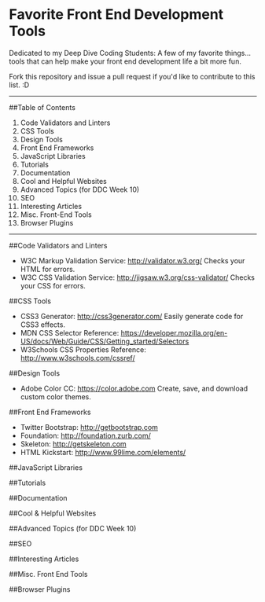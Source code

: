 # Favorite Front End Development Tools
Dedicated to my Deep Dive Coding Students:
A few of my favorite things... tools that can help make your front end development life a bit more fun.

Fork this repository and issue a pull request if you'd like to contribute to this list. :D
***
##Table of Contents
1. Code Validators and Linters
2. CSS Tools
3. Design Tools
4. Front End Frameworks
5. JavaScript Libraries
6. Tutorials
7. Documentation
8. Cool and Helpful Websites
9. Advanced Topics (for DDC Week 10)
10. SEO
11. Interesting Articles
12. Misc. Front-End Tools
13. Browser Plugins

***

##Code Validators and Linters
- W3C Markup Validation Service: <http://validator.w3.org/>
Checks your HTML for errors.
- W3C CSS Validation Service: <http://jigsaw.w3.org/css-validator/>
Checks your CSS for errors.

##CSS Tools
- CSS3 Generator: <http://css3generator.com/>
Easily generate code for CSS3 effects.
- MDN CSS Selector Reference: <https://developer.mozilla.org/en-US/docs/Web/Guide/CSS/Getting_started/Selectors>
- W3Schools CSS Properties Reference: <http://www.w3schools.com/cssref/>

##Design Tools
- Adobe Color CC: <https://color.adobe.com>
Create, save, and download custom color themes.

##Front End Frameworks
- Twitter Bootstrap: <http://getbootstrap.com>
- Foundation: <http://foundation.zurb.com/>
- Skeleton: <http://getskeleton.com>
- HTML Kickstart: <http://www.99lime.com/elements/>

##JavaScript Libraries

##Tutorials

##Documentation

##Cool & Helpful Websites

##Advanced Topics (for DDC Week 10)

##SEO

##Interesting Articles

##Misc. Front End Tools

##Browser Plugins
